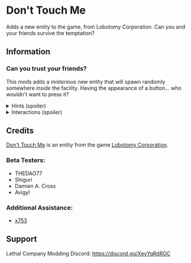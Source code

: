 # Don't Touch Me
Adds a new entity to the game, from Lobotomy Corporation. Can you and your friends survive the temptation?

## Information
### Can you trust your friends?

This mods adds a _misterious_ new entity that will spawn randomly somewhere _inside_ the facility. Having the appearance of a button... who wouldn't want to press it?

<details>
  <summary>Hints (spoiler)</summary>
You can abuse this entity and clear the whole facility from monsters. You have more than enough time to survive, if you coordinate with your friends.
</details>

<details>
  <summary>Interactions (spoiler)</summary>
Trying to read the bestiary entry have random chances of doing different things.

Masked enemies (Mimics) will try to push the button when chasing a player, so don't go near them.

The entity has a 50% chance to disguise itself as scrap to fool you into pressing it.
</details>

## Credits
[Don't Touch Me](https://lobotomycorp.fandom.com/wiki/Don%27t_Touch_Me) is an entity from the game [Lobotomy Corporation](https://store.steampowered.com/app/568220/Lobotomy_Corporation__Monster_Management_Simulation).

### Beta Testers:
- THEDAO77
- Shiguri
- Damien A. Cross
- Avigyl

### Additional Assistance:
- [x753](https://thunderstore.io/c/lethal-company/p/x753)

## Support
Lethal Company Modding Discord: https://discord.gg/XeyYqRdRGC